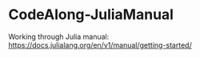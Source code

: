 # CodeAlong-JuliaManual
Working through Julia manual: https://docs.julialang.org/en/v1/manual/getting-started/

